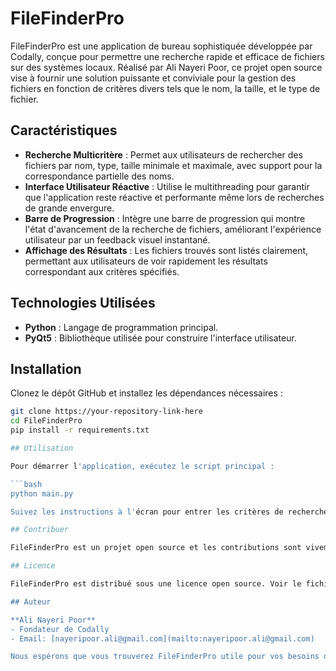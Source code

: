 # FileFinderPro

FileFinderPro est une application de bureau sophistiquée développée par Codally, conçue pour permettre une recherche rapide et efficace de fichiers sur des systèmes locaux. Réalisé par Ali Nayeri Poor, ce projet open source vise à fournir une solution puissante et conviviale pour la gestion des fichiers en fonction de critères divers tels que le nom, la taille, et le type de fichier.

## Caractéristiques

- **Recherche Multicritère** : Permet aux utilisateurs de rechercher des fichiers par nom, type, taille minimale et maximale, avec support pour la correspondance partielle des noms.
- **Interface Utilisateur Réactive** : Utilise le multithreading pour garantir que l'application reste réactive et performante même lors de recherches de grande envergure.
- **Barre de Progression** : Intègre une barre de progression qui montre l'état d'avancement de la recherche de fichiers, améliorant l'expérience utilisateur par un feedback visuel instantané.
- **Affichage des Résultats** : Les fichiers trouvés sont listés clairement, permettant aux utilisateurs de voir rapidement les résultats correspondant aux critères spécifiés.

## Technologies Utilisées

- **Python** : Langage de programmation principal.
- **PyQt5** : Bibliothèque utilisée pour construire l'interface utilisateur.

## Installation

Clonez le dépôt GitHub et installez les dépendances nécessaires :

```bash
git clone https://your-repository-link-here
cd FileFinderPro
pip install -r requirements.txt

## Utilisation

Pour démarrer l'application, exécutez le script principal :

```bash
python main.py

Suivez les instructions à l'écran pour entrer les critères de recherche et commencez votre recherche en cliquant sur le bouton 'Chercher'.

## Contribuer

FileFinderPro est un projet open source et les contributions sont vivement encouragées. Si vous souhaitez contribuer, veuillez forker le dépôt, créer une branche pour vos modifications, et soumettre une pull request.

## Licence

FileFinderPro est distribué sous une licence open source. Voir le fichier LICENSE pour plus d'informations.

## Auteur

**Ali Nayeri Poor**
- Fondateur de Codally
- Email: [nayeripoor.ali@gmail.com](mailto:nayeripoor.ali@gmail.com)

Nous espérons que vous trouverez FileFinderPro utile pour vos besoins de recherche de fichiers et nous encourageons toute contribution qui peut aider à améliorer ce projet!

